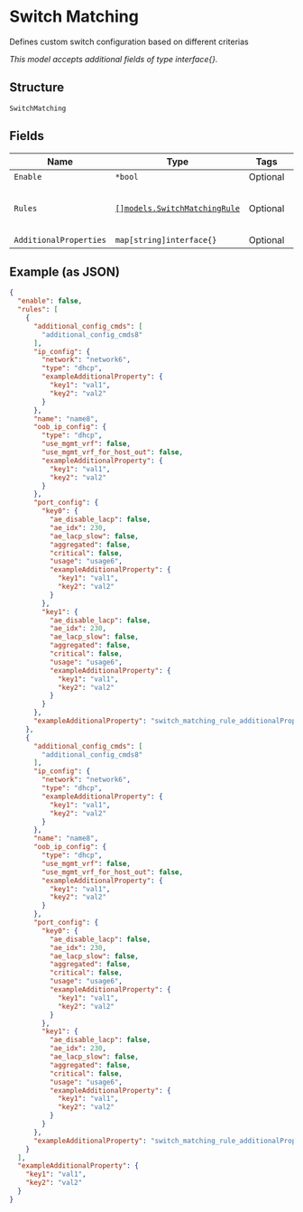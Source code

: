 
# Switch Matching

Defines custom switch configuration based on different criterias

*This model accepts additional fields of type interface{}.*

## Structure

`SwitchMatching`

## Fields

| Name | Type | Tags | Description |
|  --- | --- | --- | --- |
| `Enable` | `*bool` | Optional | - |
| `Rules` | [`[]models.SwitchMatchingRule`](../../doc/models/switch-matching-rule.md) | Optional | **Constraints**: *Unique Items Required* |
| `AdditionalProperties` | `map[string]interface{}` | Optional | - |

## Example (as JSON)

```json
{
  "enable": false,
  "rules": [
    {
      "additional_config_cmds": [
        "additional_config_cmds8"
      ],
      "ip_config": {
        "network": "network6",
        "type": "dhcp",
        "exampleAdditionalProperty": {
          "key1": "val1",
          "key2": "val2"
        }
      },
      "name": "name8",
      "oob_ip_config": {
        "type": "dhcp",
        "use_mgmt_vrf": false,
        "use_mgmt_vrf_for_host_out": false,
        "exampleAdditionalProperty": {
          "key1": "val1",
          "key2": "val2"
        }
      },
      "port_config": {
        "key0": {
          "ae_disable_lacp": false,
          "ae_idx": 230,
          "ae_lacp_slow": false,
          "aggregated": false,
          "critical": false,
          "usage": "usage6",
          "exampleAdditionalProperty": {
            "key1": "val1",
            "key2": "val2"
          }
        },
        "key1": {
          "ae_disable_lacp": false,
          "ae_idx": 230,
          "ae_lacp_slow": false,
          "aggregated": false,
          "critical": false,
          "usage": "usage6",
          "exampleAdditionalProperty": {
            "key1": "val1",
            "key2": "val2"
          }
        }
      },
      "exampleAdditionalProperty": "switch_matching_rule_additionalProperties2"
    },
    {
      "additional_config_cmds": [
        "additional_config_cmds8"
      ],
      "ip_config": {
        "network": "network6",
        "type": "dhcp",
        "exampleAdditionalProperty": {
          "key1": "val1",
          "key2": "val2"
        }
      },
      "name": "name8",
      "oob_ip_config": {
        "type": "dhcp",
        "use_mgmt_vrf": false,
        "use_mgmt_vrf_for_host_out": false,
        "exampleAdditionalProperty": {
          "key1": "val1",
          "key2": "val2"
        }
      },
      "port_config": {
        "key0": {
          "ae_disable_lacp": false,
          "ae_idx": 230,
          "ae_lacp_slow": false,
          "aggregated": false,
          "critical": false,
          "usage": "usage6",
          "exampleAdditionalProperty": {
            "key1": "val1",
            "key2": "val2"
          }
        },
        "key1": {
          "ae_disable_lacp": false,
          "ae_idx": 230,
          "ae_lacp_slow": false,
          "aggregated": false,
          "critical": false,
          "usage": "usage6",
          "exampleAdditionalProperty": {
            "key1": "val1",
            "key2": "val2"
          }
        }
      },
      "exampleAdditionalProperty": "switch_matching_rule_additionalProperties2"
    }
  ],
  "exampleAdditionalProperty": {
    "key1": "val1",
    "key2": "val2"
  }
}
```

